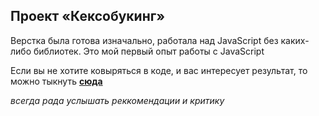 ## Проект «Кексобукинг»

Верстка была готова изначально, работала над JavaScript без каких-либо библиотек.
Это мой первый опыт работы с JavaScript

Если вы не хотите ковыряться в коде, и вас интересует результат, то можно тыкнуть **[сюда](https://nellinosova.github.io/Keksobooking/)**

*всегда рада услышать реккомендации и критику*
